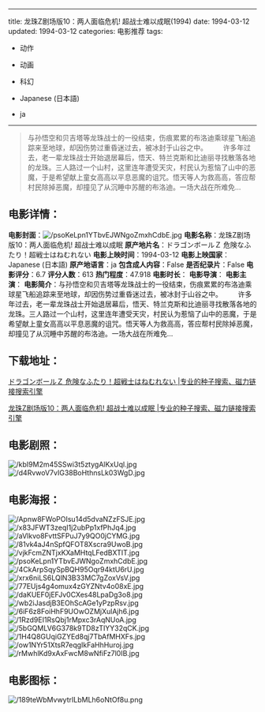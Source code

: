 
---
title: 龙珠Z剧场版10：两人面临危机! 超战士难以成眠(1994)
date: 1994-03-12
updated: 1994-03-12
categories: 电影推荐
tags:
- 动作
- 动画
- 科幻

- Japanese (日本語)
- ja
---


> 与孙悟空和贝吉塔等龙珠战士的一役结束，伤痕累累的布洛迪乘球星飞船追踪来至地球，却因伤势过重昏迷过去，被冰封于山谷之中。  　　许多年过去，老一辈龙珠战士开始退居幕后，悟天、特兰克斯和比迪丽寻找散落各地的龙珠。三人路过一个山村，这里连年遭受天灾，村民认为惹恼了山中的恶魔，于是希望献上童女高高以平息恶魔的诅咒。悟天等人为救高高，答应帮村民除掉恶魔，却撞见了从沉睡中苏醒的布洛迪。一场大战在所难免…

## **电影详情**：

**电影封面**：<img src="https://image.tmdb.org/t/p/w200/psoKeLpn1YTbvEJWNgoZmxhCdbE.jpg" alt="/psoKeLpn1YTbvEJWNgoZmxhCdbE.jpg" title="/psoKeLpn1YTbvEJWNgoZmxhCdbE.jpg">
**电影名称**：龙珠Z剧场版10：两人面临危机! 超战士难以成眠
**原产地片名**：ドラゴンボールＺ 危険なふたり！超戦士はねむれない
**电影上映时间**：1994-03-12
**电影上映国家**：Japanese (日本語)
**原产地语言**：ja
**包含成人内容**：False
**是否纪录片**：False
**电影评分**：6.7
**评分人数**：613
**热门程度**：47.918
**电影时长**：
**电影导演**：
**电影主演**：
**电影简介**：与孙悟空和贝吉塔等龙珠战士的一役结束，伤痕累累的布洛迪乘球星飞船追踪来至地球，却因伤势过重昏迷过去，被冰封于山谷之中。  　　许多年过去，老一辈龙珠战士开始退居幕后，悟天、特兰克斯和比迪丽寻找散落各地的龙珠。三人路过一个山村，这里连年遭受天灾，村民认为惹恼了山中的恶魔，于是希望献上童女高高以平息恶魔的诅咒。悟天等人为救高高，答应帮村民除掉恶魔，却撞见了从沉睡中苏醒的布洛迪。一场大战在所难免…

## **下载地址**：
[ドラゴンボールＺ 危険なふたり！超戦士はねむれない |专业的种子搜索、磁力链接搜索引擎](https://movie.amd794.com:2083/?search=%E3%83%89%E3%83%A9%E3%82%B4%E3%83%B3%E3%83%9C%E3%83%BC%E3%83%AB%EF%BC%BA%20%E5%8D%B1%E9%99%BA%E3%81%AA%E3%81%B5%E3%81%9F%E3%82%8A%EF%BC%81%E8%B6%85%E6%88%A6%E5%A3%AB%E3%81%AF%E3%81%AD%E3%82%80%E3%82%8C%E3%81%AA%E3%81%84&ordering=&mode=match_phrase&page_size=10&page=1)

[龙珠Z剧场版10：两人面临危机! 超战士难以成眠 |专业的种子搜索、磁力链接搜索引擎](https://movie.amd794.com:2083/?search=%E9%BE%99%E7%8F%A0Z%E5%89%A7%E5%9C%BA%E7%89%8810%EF%BC%9A%E4%B8%A4%E4%BA%BA%E9%9D%A2%E4%B8%B4%E5%8D%B1%E6%9C%BA%21%20%E8%B6%85%E6%88%98%E5%A3%AB%E9%9A%BE%E4%BB%A5%E6%88%90%E7%9C%A0&ordering=&mode=match_phrase&page_size=10&page=1)
 

## **电影剧照**：
<img src="https://image.tmdb.org/t/p/original/kbI9M2m45SSwi3t5ztygAlKxUql.jpg" alt="/kbI9M2m45SSwi3t5ztygAlKxUql.jpg" title="/kbI9M2m45SSwi3t5ztygAlKxUql.jpg"><img src="https://image.tmdb.org/t/p/original/d4RvwoV7vIG38BoHthnsLk03WgD.jpg" alt="/d4RvwoV7vIG38BoHthnsLk03WgD.jpg" title="/d4RvwoV7vIG38BoHthnsLk03WgD.jpg">

## **电影海报**：
<img src="https://image.tmdb.org/t/p/original/Apnw8FWoPOIsu14d5dvaNZzFSJE.jpg" alt="/Apnw8FWoPOIsu14d5dvaNZzFSJE.jpg" title="/Apnw8FWoPOIsu14d5dvaNZzFSJE.jpg"><img src="https://image.tmdb.org/t/p/original/x83JFWT3zeqI1j2ubPp1xfPhJq4.jpg" alt="/x83JFWT3zeqI1j2ubPp1xfPhJq4.jpg" title="/x83JFWT3zeqI1j2ubPp1xfPhJq4.jpg"><img src="https://image.tmdb.org/t/p/original/aVlkvo8FvttSFPuJ7y9QO0jCYMG.jpg" alt="/aVlkvo8FvttSFPuJ7y9QO0jCYMG.jpg" title="/aVlkvo8FvttSFPuJ7y9QO0jCYMG.jpg"><img src="https://image.tmdb.org/t/p/original/81vk4aJ4nSpfQFOT8Xscra9UwoB.jpg" alt="/81vk4aJ4nSpfQFOT8Xscra9UwoB.jpg" title="/81vk4aJ4nSpfQFOT8Xscra9UwoB.jpg"><img src="https://image.tmdb.org/t/p/original/vjkFcmZNTjxKXaMHtqLFedBXTIT.jpg" alt="/vjkFcmZNTjxKXaMHtqLFedBXTIT.jpg" title="/vjkFcmZNTjxKXaMHtqLFedBXTIT.jpg"><img src="https://image.tmdb.org/t/p/original/psoKeLpn1YTbvEJWNgoZmxhCdbE.jpg" alt="/psoKeLpn1YTbvEJWNgoZmxhCdbE.jpg" title="/psoKeLpn1YTbvEJWNgoZmxhCdbE.jpg"><img src="https://image.tmdb.org/t/p/original/4CkArpSqySpBQH95Oqr94ktU6rU.jpg" alt="/4CkArpSqySpBQH95Oqr94ktU6rU.jpg" title="/4CkArpSqySpBQH95Oqr94ktU6rU.jpg"><img src="https://image.tmdb.org/t/p/original/xrx6niLS6LQlN3B33MC7gZoxVsV.jpg" alt="/xrx6niLS6LQlN3B33MC7gZoxVsV.jpg" title="/xrx6niLS6LQlN3B33MC7gZoxVsV.jpg"><img src="https://image.tmdb.org/t/p/original/77EUjs4g4omux4zGYZNtv4o08xE.jpg" alt="/77EUjs4g4omux4zGYZNtv4o08xE.jpg" title="/77EUjs4g4omux4zGYZNtv4o08xE.jpg"><img src="https://image.tmdb.org/t/p/original/daKUEF0jEFJv0CXes48LpaDg3o8.jpg" alt="/daKUEF0jEFJv0CXes48LpaDg3o8.jpg" title="/daKUEF0jEFJv0CXes48LpaDg3o8.jpg"><img src="https://image.tmdb.org/t/p/original/wb2iJasdjB3EOhScAGe1yPzpRsv.jpg" alt="/wb2iJasdjB3EOhScAGe1yPzpRsv.jpg" title="/wb2iJasdjB3EOhScAGe1yPzpRsv.jpg"><img src="https://image.tmdb.org/t/p/original/6iF6z8FoiHhF9UOwOZMjXulAjh6.jpg" alt="/6iF6z8FoiHhF9UOwOZMjXulAjh6.jpg" title="/6iF6z8FoiHhF9UOwOZMjXulAjh6.jpg"><img src="https://image.tmdb.org/t/p/original/1Rzd9EI1RsQbj1rMpxc3rAqNUoA.jpg" alt="/1Rzd9EI1RsQbj1rMpxc3rAqNUoA.jpg" title="/1Rzd9EI1RsQbj1rMpxc3rAqNUoA.jpg"><img src="https://image.tmdb.org/t/p/original/5bGQMLV6G378k9TD8zTIYY32qCK.jpg" alt="/5bGQMLV6G378k9TD8zTIYY32qCK.jpg" title="/5bGQMLV6G378k9TD8zTIYY32qCK.jpg"><img src="https://image.tmdb.org/t/p/original/1H4Q8GUqiGZYEd8qj7TbAfMHXFs.jpg" alt="/1H4Q8GUqiGZYEd8qj7TbAfMHXFs.jpg" title="/1H4Q8GUqiGZYEd8qj7TbAfMHXFs.jpg"><img src="https://image.tmdb.org/t/p/original/ow1NYr51XtsR7eqgIkFaHhHuroj.jpg" alt="/ow1NYr51XtsR7eqgIkFaHhHuroj.jpg" title="/ow1NYr51XtsR7eqgIkFaHhHuroj.jpg"><img src="https://image.tmdb.org/t/p/original/rMwhlKd9xAxFwcM8wNfiFz7l0IB.jpg" alt="/rMwhlKd9xAxFwcM8wNfiFz7l0IB.jpg" title="/rMwhlKd9xAxFwcM8wNfiFz7l0IB.jpg">

## **电影图标**：
<img src="https://image.tmdb.org/t/p/original/189teWbMvwytrILbMLh6oNtOf8u.png" alt="/189teWbMvwytrILbMLh6oNtOf8u.png" title="/189teWbMvwytrILbMLh6oNtOf8u.png">
